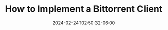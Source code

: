 ---
date: '2024-02-24T02:50:32-06:00'
title: 'How to Implement a Bittorrent Client'
draft: true
tags: [software development, networking]
description: "A basic guide to implement a BitTorrent client."
---